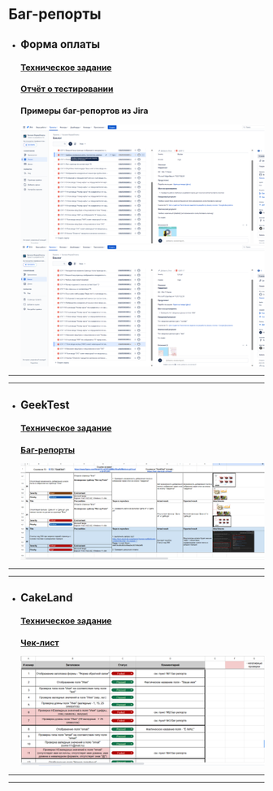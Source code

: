 # Баг-репорты

* ## Форма оплаты
    ### [Техническое задание](https://docs.google.com/document/d/1zQxoBdBGDVlQkiEaYuoHzY-ub9MibVqas4B4bLGp8gk/edit?usp=sharing)

    ### [Отчёт о тестировании](https://drive.google.com/file/d/1EPLovUtmWLR0sVN39sch2BVtaDoD3QVu/view?usp=sharing)

    ### Примеры баг-репортов из Jira

    ![Header](https://github.com/VladimirBychkov33/bugreports/blob/main/%D0%B1%D0%B0%D0%B3%202%20%D0%B8%D0%B7%20Jira.png)
    ![Header](https://github.com/VladimirBychkov33/bugreports/blob/main/%D0%B1%D0%B0%D0%B3%20%D0%B8%D0%B7%20Jira.png)

---
---
    

* ## GeekTest
    ### [Техническое задание](https://docs.google.com/document/d/1vS1A2lISyA9_-2J-gqDf88b44gIOWCUK1--zs6qFqMo/edit?usp=sharing)

    ### [Баг-репорты](https://docs.google.com/spreadsheets/d/1sHwUEjoyO5hq08YYoIHc9j2xKcri3nP5gXoN66a5rbE/edit#gid=129259580)

    ![Header](https://github.com/VladimirBychkov33/bugreports/blob/main/%D0%B1%D0%B0%D0%B3%D0%B8%20GeekTest.png)
    
 ---
 ---

* ## CakeLand
    ### [Техническое задание](https://docs.google.com/document/d/1qsVoFPVeSFQ0NKv9pyIIK7orIMw9-OvH90GzmndZh40/edit?usp=sharing)

    ### [Чек-лист](https://docs.google.com/spreadsheets/d/11TGYclz0u7FJnfoVo5u-9fJns-kaP-brVukK_dIkVAk/edit?usp=sharing)

    ![Header](https://github.com/VladimirBychkov33/checklists/blob/main/CakeLand_CheckList.png)

---
---